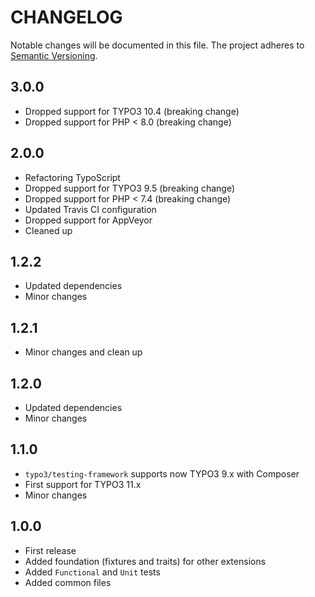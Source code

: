 CHANGELOG
=========

Notable changes will be documented in this file. The project adheres to [Semantic Versioning].

3.0.0
-----

* Dropped support for TYPO3 10.4 (breaking change)
* Dropped support for PHP < 8.0 (breaking change)

2.0.0
-----

* Refactoring TypoScript
* Dropped support for TYPO3 9.5 (breaking change)
* Dropped support for PHP < 7.4 (breaking change)
* Updated Travis CI configuration
* Dropped support for AppVeyor
* Cleaned up

1.2.2
-----

* Updated dependencies
* Minor changes

1.2.1
-----

* Minor changes and clean up

1.2.0
-----

* Updated dependencies
* Minor changes

1.1.0
-----

* `typo3/testing-framework` supports now TYPO3 9.x with Composer
* First support for TYPO3 11.x
* Minor changes

1.0.0
-----

* First release
* Added foundation (fixtures and traits) for other extensions
* Added `Functional` and `Unit` tests
* Added common files

[Semantic Versioning]: http://semver.org "Semantic Versioning"
